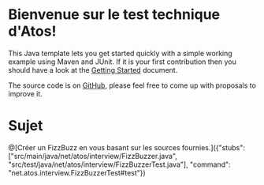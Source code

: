 # Bienvenue sur le test technique d'Atos!

This Java template lets you get started quickly with a simple working example using Maven and JUnit. If it is your first contribution then you should have a look at the [Getting Started](https://tech.io/doc/getting-started-create-playground) document.


The source code is on [GitHub](https://github.com/TechDotIO/java-template), please feel free to come up with proposals to improve it.

# Sujet
@[Créer un FizzBuzz en vous basant sur les sources fournies.]({"stubs": ["src/main/java/net/atos/interview/FizzBuzzer.java", "src/test/java/net/atos/interview/FizzBuzzerTest.java"], "command": "net.atos.interview.FizzBuzzerTest#test"})
